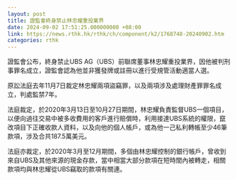 ```yaml
---
layout: post
title: 證監會終身禁止林忠耀重投業界
date: 2024-09-02 17:51:25.000000000 +08:00
link: https://news.rthk.hk/rthk/ch/component/k2/1768748-20240902.htm
categories: rthk
---
```


證監會公布，終身禁止UBS AG（UBS）前聯席董事林忠耀重投業界，因他被判刑事罪名成立，證監會認為他並非獲發牌或註冊以進行受規管活動適當人選。

原訟法庭去年11月7日裁定林忠耀兩項盜竊罪，以及兩項涉及處理財產罪罪名成立，判處監禁7年。

法庭裁定，於2020年3月13日至10月27日期間，林忠耀負責監督UBS一個項目，以便向過往交易中被多收費用的客戶進行賠償時，利用接達UBS系統的權限，竄改項目下正確收款人資料，以及向他的個人帳戶，或為他一己私利轉帳至少46筆款項，涉及合共187.5萬美元。

法庭亦裁定，於2020年3月至12月期間，多個由林忠耀控制的銀行帳戶，曾收到來自UBS及其他來源的現金存款，當中相當大部分款項在短時間內被轉走，相關款項均與林忠耀從UBS竊取的款項有關連。

